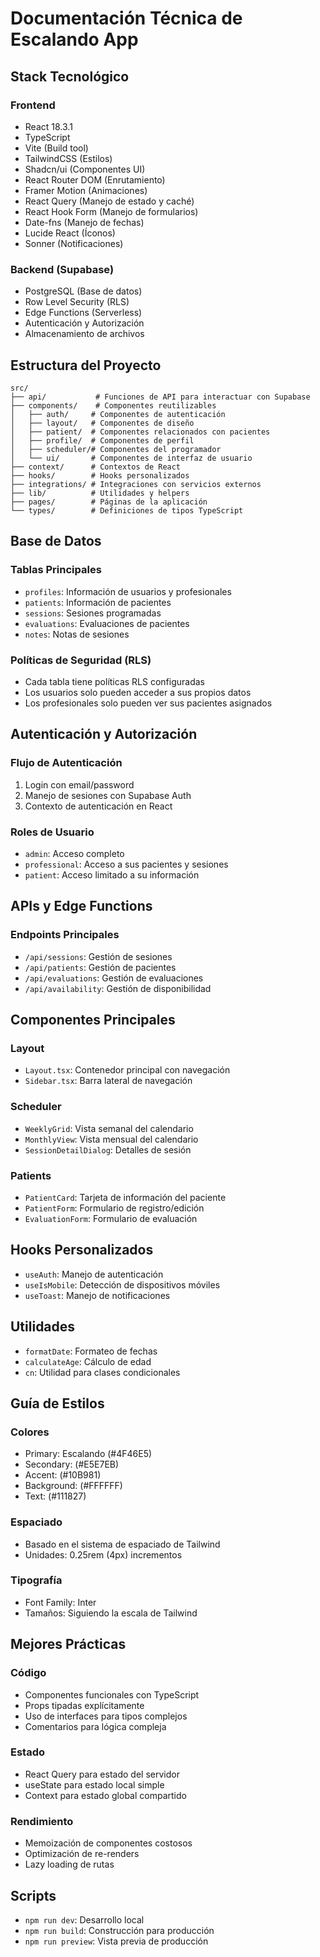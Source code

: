 
# Documentación Técnica de Escalando App

## Stack Tecnológico

### Frontend
- React 18.3.1
- TypeScript
- Vite (Build tool)
- TailwindCSS (Estilos)
- Shadcn/ui (Componentes UI)
- React Router DOM (Enrutamiento)
- Framer Motion (Animaciones)
- React Query (Manejo de estado y caché)
- React Hook Form (Manejo de formularios)
- Date-fns (Manejo de fechas)
- Lucide React (Íconos)
- Sonner (Notificaciones)

### Backend (Supabase)
- PostgreSQL (Base de datos)
- Row Level Security (RLS)
- Edge Functions (Serverless)
- Autenticación y Autorización
- Almacenamiento de archivos

## Estructura del Proyecto

```
src/
├── api/           # Funciones de API para interactuar con Supabase
├── components/    # Componentes reutilizables
│   ├── auth/     # Componentes de autenticación
│   ├── layout/   # Componentes de diseño
│   ├── patient/  # Componentes relacionados con pacientes
│   ├── profile/  # Componentes de perfil
│   ├── scheduler/# Componentes del programador
│   └── ui/       # Componentes de interfaz de usuario
├── context/      # Contextos de React
├── hooks/        # Hooks personalizados
├── integrations/ # Integraciones con servicios externos
├── lib/          # Utilidades y helpers
├── pages/        # Páginas de la aplicación
└── types/        # Definiciones de tipos TypeScript
```

## Base de Datos

### Tablas Principales
- `profiles`: Información de usuarios y profesionales
- `patients`: Información de pacientes
- `sessions`: Sesiones programadas
- `evaluations`: Evaluaciones de pacientes
- `notes`: Notas de sesiones

### Políticas de Seguridad (RLS)
- Cada tabla tiene políticas RLS configuradas
- Los usuarios solo pueden acceder a sus propios datos
- Los profesionales solo pueden ver sus pacientes asignados

## Autenticación y Autorización

### Flujo de Autenticación
1. Login con email/password
2. Manejo de sesiones con Supabase Auth
3. Contexto de autenticación en React

### Roles de Usuario
- `admin`: Acceso completo
- `professional`: Acceso a sus pacientes y sesiones
- `patient`: Acceso limitado a su información

## APIs y Edge Functions

### Endpoints Principales
- `/api/sessions`: Gestión de sesiones
- `/api/patients`: Gestión de pacientes
- `/api/evaluations`: Gestión de evaluaciones
- `/api/availability`: Gestión de disponibilidad

## Componentes Principales

### Layout
- `Layout.tsx`: Contenedor principal con navegación
- `Sidebar.tsx`: Barra lateral de navegación

### Scheduler
- `WeeklyGrid`: Vista semanal del calendario
- `MonthlyView`: Vista mensual del calendario
- `SessionDetailDialog`: Detalles de sesión

### Patients
- `PatientCard`: Tarjeta de información del paciente
- `PatientForm`: Formulario de registro/edición
- `EvaluationForm`: Formulario de evaluación

## Hooks Personalizados

- `useAuth`: Manejo de autenticación
- `useIsMobile`: Detección de dispositivos móviles
- `useToast`: Manejo de notificaciones

## Utilidades

- `formatDate`: Formateo de fechas
- `calculateAge`: Cálculo de edad
- `cn`: Utilidad para clases condicionales

## Guía de Estilos

### Colores
- Primary: Escalando (#4F46E5)
- Secondary: (#E5E7EB)
- Accent: (#10B981)
- Background: (#FFFFFF)
- Text: (#111827)

### Espaciado
- Basado en el sistema de espaciado de Tailwind
- Unidades: 0.25rem (4px) incrementos

### Tipografía
- Font Family: Inter
- Tamaños: Siguiendo la escala de Tailwind

## Mejores Prácticas

### Código
- Componentes funcionales con TypeScript
- Props tipadas explícitamente
- Uso de interfaces para tipos complejos
- Comentarios para lógica compleja

### Estado
- React Query para estado del servidor
- useState para estado local simple
- Context para estado global compartido

### Rendimiento
- Memoización de componentes costosos
- Optimización de re-renders
- Lazy loading de rutas

## Scripts

- `npm run dev`: Desarrollo local
- `npm run build`: Construcción para producción
- `npm run preview`: Vista previa de producción

